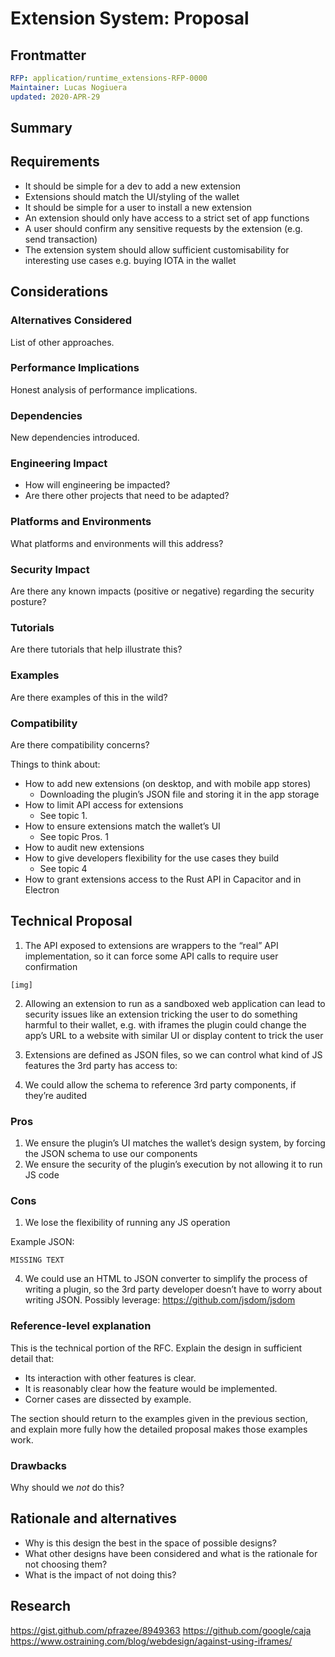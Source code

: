 # Extension System: Proposal
[RFP]: #RFP

## Frontmatter
[frontmatter]: #frontmatter
```yaml
RFP: application/runtime_extensions-RFP-0000
Maintainer: Lucas Nogiuera
updated: 2020-APR-29
```

## Summary
[summary]: #summary

## Requirements
[requirements]: #requirements

- It should be simple for a dev to add a new extension
- Extensions should match the UI/styling of the wallet
- It should be simple for a user to install a new extension
- An extension should only have access to a strict set of app functions
- A user should confirm any sensitive requests by the extension (e.g. send transaction)
- The extension system should allow sufficient customisability for interesting use cases e.g. buying IOTA in the wallet

## Considerations
[considerations]: #considerations


### Alternatives Considered
[alternatives]: #alternatives

List of other approaches.

### Performance Implications
[performance]: #performance

Honest analysis of performance implications.

### Dependencies
[dependencies]: #dependencies

New dependencies introduced.

### Engineering Impact
[engineering-impact]: #engineering-impact
- How will engineering be impacted?
- Are there other projects that need to be adapted?

### Platforms and Environments
[platforms]: #platforms

What platforms and environments will this address?

### Security Impact
[security]: #security

Are there any known impacts (positive or negative) regarding the security posture?

### Tutorials
[tutorials]: #tutorials

Are there tutorials that help illustrate this?

### Examples
[examples]: #examples

Are there examples of this in the wild?

### Compatibility
[compatibility]: #compatibility

Are there compatibility concerns?


Things to think about:
- How to add new extensions (on desktop, and with mobile app stores)
  - Downloading the plugin’s JSON file and storing it in the app storage
- How to limit API access for extensions
  - See topic 1.
- How to ensure extensions match the wallet’s UI
  - See topic Pros. 1
- How to audit new extensions
- How to give developers flexibility for the use cases they build
  - See topic 4
- How to grant extensions access to the Rust API in Capacitor and in Electron

## Technical Proposal
[technical-proposal]: #technical-proposal

1. The API exposed to extensions are wrappers to the “real” API implementation, so it can force some API calls to require user confirmation

```
[img]
```

2. Allowing an extension to run as a sandboxed web application can lead to security issues like an extension tricking the user to do something harmful to their wallet, e.g. with iframes the plugin could change the app’s URL to a website with similar UI or display content to trick the user

3. Extensions are defined as JSON files, so we can control what kind of JS features the 3rd party has access to:

4. We could allow the schema to reference 3rd party components, if they’re audited

### Pros
1. We ensure the plugin’s UI matches the wallet’s design system, by forcing the JSON schema to use our components
2. We ensure the security of the plugin’s execution by not allowing it to run JS code

### Cons
1. We lose the flexibility of running any JS operation

Example JSON:

```
MISSING TEXT
```

4. We could use an HTML to JSON converter to simplify the process of writing a plugin, so the 3rd party developer doesn’t have to worry about writing JSON.
Possibly leverage: https://github.com/jsdom/jsdom

### Reference-level explanation
[reference-level-explanation]: #reference-level-explanation

This is the technical portion of the RFC. Explain the design in sufficient detail that:

- Its interaction with other features is clear.
- It is reasonably clear how the feature would be implemented.
- Corner cases are dissected by example.

The section should return to the examples given in the previous section, and explain more fully how the detailed proposal makes those examples work.

### Drawbacks
[drawbacks]: #drawbacks

Why should we *not* do this?

## Rationale and alternatives
[rationale-and-alternatives]: #rationale-and-alternatives

- Why is this design the best in the space of possible designs?
- What other designs have been considered and what is the rationale for not choosing them?
- What is the impact of not doing this?


## Research
[research]: #research

https://gist.github.com/pfrazee/8949363
https://github.com/google/caja
https://www.ostraining.com/blog/webdesign/against-using-iframes/
